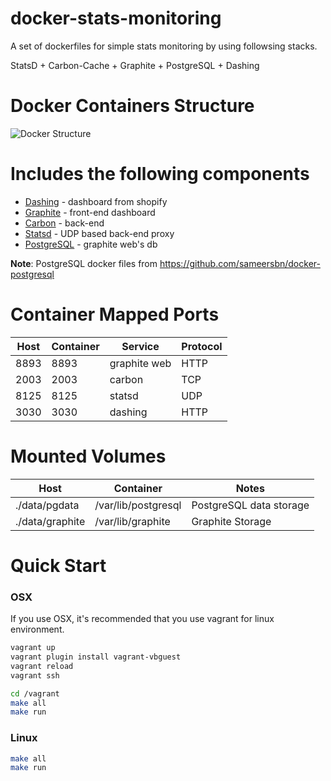# docker-stats-monitoring

A set of dockerfiles for simple stats monitoring by using followsing stacks.

StatsD + Carbon-Cache + Graphite + PostgreSQL + Dashing

# Docker Containers Structure
![Docker Structure](https://github.com/sangwonl/docker-stats-monitoring/blob/master/overview.png "Docker Structure")

# Includes the following components

* [Dashing](http://shopify.github.io/dashing/) - dashboard from shopify
* [Graphite](http://graphite.readthedocs.org/en/latest/) - front-end dashboard
* [Carbon](http://graphite.readthedocs.org/en/latest/carbon-daemons.html) - back-end
* [Statsd](https://github.com/etsy/statsd/wiki) - UDP based back-end proxy
* [PostgreSQL](http://www.postgresql.org/) - graphite web's db

**Note**: PostgreSQL docker files from https://github.com/sameersbn/docker-postgresql

# Container Mapped Ports

| Host | Container | Service           | Protocol |
| ---- | --------- | ----------------- | -------- |
| 8893 |      8893 | graphite web      | HTTP     |
| 2003 |      2003 | carbon            | TCP      |
| 8125 |      8125 | statsd            | UDP      |
| 3030 |      3030 | dashing           | HTTP     |

# Mounted Volumes

| Host              | Container                  | Notes                           |
| ----------------- | -------------------------- | ------------------------------- |
| ./data/pgdata     | /var/lib/postgresql        | PostgreSQL data storage         |
| ./data/graphite   | /var/lib/graphite          | Graphite Storage                |


# Quick Start

### OSX

If you use OSX, it's recommended that you use vagrant for linux environment.

```sh
vagrant up
vagrant plugin install vagrant-vbguest
vagrant reload
vagrant ssh

cd /vagrant
make all
make run
```

### Linux

```sh
make all
make run
```
